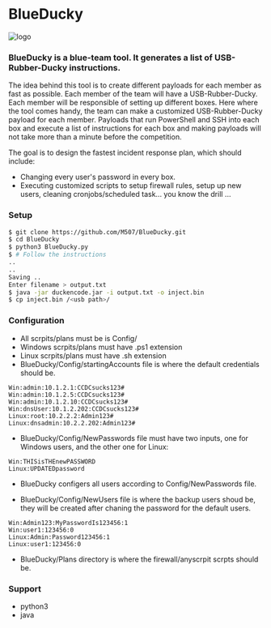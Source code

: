 # BlueDucky
![logo](https://github.com/M507/BlueDucky/raw/master/p.png)

### BlueDucky is a blue-team tool. It generates a list of USB-Rubber-Ducky instructions. 


The idea behind this tool is to create different payloads for each member as fast as possible.  Each member of the team will have a USB-Rubber-Ducky. Each member will be responsible of setting up different boxes. Here where the tool comes handy, the team can make a customized USB-Rubber-Ducky payload for each member. Payloads that run PowerShell and SSH into each box and execute a list of instructions for each box and making payloads will not take more than a minute before the competition.


The goal is to design the fastest incident response plan, which should include:
- Changing every user's password in every box.
- Executing customized scripts to setup firewall rules, setup up new users, cleaning cronjobs/scheduled task... you know the drill ...

### Setup
```sh
$ git clone https://github.com/M507/BlueDucky.git
$ cd BlueDucky
$ python3 BlueDucky.py
$ # Follow the instructions
..
..
Saving ..
Enter filename > output.txt
$ java -jar duckencode.jar -i output.txt -o inject.bin
$ cp inject.bin /<usb path>/
```

### Configuration
- All scrpits/plans must be is Config/
- Windows scrpits/plans must have .ps1 extension
- Linux scrpits/plans must have .sh extension
- BlueDucky/Config/startingAccounts file is where the default credentials should be.
```
Win:admin:10.1.2.1:CCDCsucks123#
Win:admin:10.1.2.5:CCDCsucks123#
Win:admin:10.1.2.10:CCDCsucks123#
Win:dnsUser:10.1.2.202:CCDCsucks123#
Linux:root:10.2.2.2:Admin123#
Linux:dnsadmin:10.2.2.202:Admin123#
```
- BlueDucky/Config/NewPasswords file must have two inputs, one for Windows users, and the other one for Linux:
```
Win:THISisTHEnewPASSWORD
Linux:UPDATEDpassword
```
- BlueDucky configers all users according to Config/NewPasswords file.

- BlueDucky/Config/NewUsers file is where the backup users shoud be, they will be created after chaning the password for the default users.
```
Win:Admin123:MyPasswordIs123456:1
Win:user1:123456:0
Linux:Admin:Password123456:1
Linux:user1:123456:0
```
- BlueDucky/Plans directory is where the firewall/anyscrpit scrpts should be.

### Support

- python3
- java
